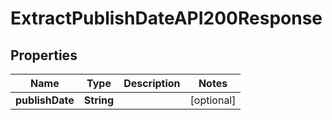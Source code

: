 

# ExtractPublishDateAPI200Response


## Properties

| Name | Type | Description | Notes |
|------------ | ------------- | ------------- | -------------|
|**publishDate** | **String** |  |  [optional] |



